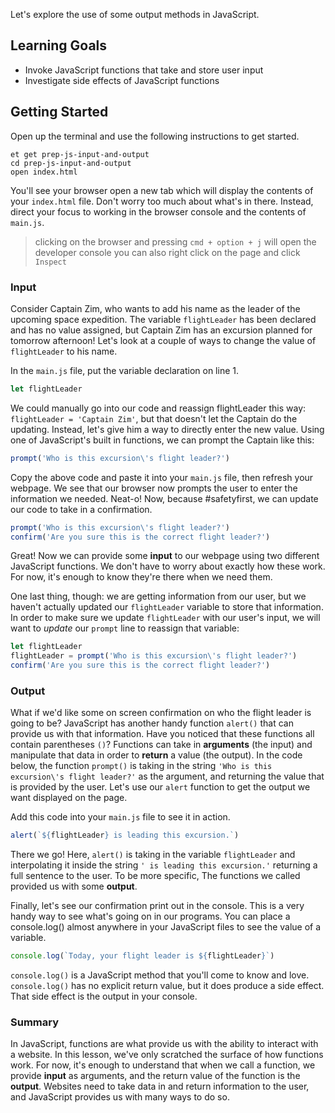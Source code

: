 Let's explore the use of some output methods in JavaScript.

## Learning Goals

* Invoke JavaScript functions that take and store user input
* Investigate side effects of JavaScript functions

## Getting Started

Open up the terminal and use the following instructions to get started.

```no-highlight
et get prep-js-input-and-output
cd prep-js-input-and-output  
open index.html
```  

You'll see your browser open a new tab which will display the contents of your `index.html` file. Don't worry too much about what's in there. Instead, direct your focus to working in the browser console and the contents of `main.js`.

 > clicking on the browser and pressing `cmd + option + j` will open the developer console
 > you can also right click on the page and click `Inspect`  

### Input

Consider Captain Zim, who wants to add his name as the leader of the upcoming space expedition. The variable `flightLeader` has been declared and has no value assigned, but Captain Zim has an excursion planned for tomorrow afternoon! Let's look at a couple of ways to change the value of `flightLeader` to his name.

In the `main.js` file, put the variable declaration on line 1.  

```javascript
let flightLeader
```  

We could manually go into our code and reassign flightLeader this way: `flightLeader = 'Captain Zim'`, but that doesn't let the Captain do the updating. Instead, let's give him a way to directly enter the new value. Using one of JavaScript's built in functions, we can prompt the Captain like this:

```javascript
prompt('Who is this excursion\'s flight leader?')
```

Copy the above code and paste it into your `main.js` file, then refresh your webpage. We see that our browser now prompts the user to enter the information we needed. Neat-o! Now, because #safetyfirst, we can update our code to take in a confirmation.

```javascript
prompt('Who is this excursion\'s flight leader?')
confirm('Are you sure this is the correct flight leader?')
```

Great! Now we can provide some **input** to our webpage using two different JavaScript functions. We don't have to worry about exactly how these work. For now, it's enough to know they're there when we need them.

One last thing, though: we are getting information from our user, but we haven't actually updated our `flightLeader` variable to store that information. In order to make sure we update `flightLeader` with our user's input, we will want to *update* our `prompt` line to reassign that variable:

```javascript
let flightLeader
flightLeader = prompt('Who is this excursion\'s flight leader?')
confirm('Are you sure this is the correct flight leader?')
```

### Output

What if we'd like some on screen confirmation on who the flight leader is going to be? JavaScript has another handy function `alert()` that can provide us with that information. Have you noticed that these functions all contain parentheses `()`? Functions can take in **arguments** (the input) and manipulate that data in order to **return** a value (the output). In the code below, the function `prompt()` is taking in the string `'Who is this excursion\'s flight leader?'` as the argument, and returning the value that is provided by the user. Let's use our `alert` function to get the output we want displayed on the page.

Add this code into your `main.js` file to see it in action.

```javascript
alert(`${flightLeader} is leading this excursion.`)
```

There we go! Here, `alert()` is taking in the variable `flightLeader` and interpolating it inside the string `' is leading this excursion.'` returning a full sentence to the user. To be more specific, The functions we called provided us with some **output**.

Finally, let's see our confirmation print out in the console. This is a very handy way to see what's going on in our programs. You can place a console.log() almost anywhere in your JavaScript files to see the value of a variable.

```javascript
console.log(`Today, your flight leader is ${flightLeader}`)
```

`console.log()` is a JavaScript method that you'll come to know and love. `console.log()` has no explicit return value, but it does produce a side effect. That side effect is the output in your console.

### Summary

In JavaScript, functions are what provide us with the ability to interact with a website. In this lesson, we've only scratched the surface of how functions work. For now, it's enough to understand that when we call a function, we provide **input** as arguments, and the return
value of the function is the **output**. Websites need to take data in and return information to the user, and JavaScript provides us with many ways to do so.
